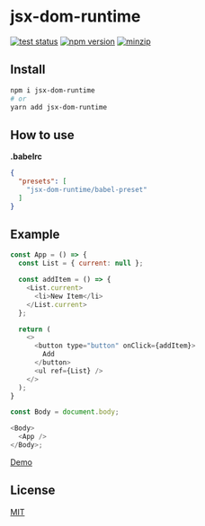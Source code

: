 # jsx-dom-runtime

[![test status](https://github.com/shoonia/jsx-dom-runtime/workflows/tests/badge.svg)](https://github.com/shoonia/jsx-dom-runtime/actions)
[![npm version](https://badgen.net/npm/v/jsx-dom-runtime)](https://www.npmjs.com/package/jsx-dom-runtime)
[![minzip](https://badgen.net/bundlephobia/minzip/jsx-dom-runtime)](https://bundlephobia.com/result?p=jsx-dom-runtime)

## Install

```bash
npm i jsx-dom-runtime
# or
yarn add jsx-dom-runtime
```

## How to use

**.babelrc**

```json
{
  "presets": [
    "jsx-dom-runtime/babel-preset"
  ]
}
```

## Example

```js
const App = () => {
  const List = { current: null };

  const addItem = () => {
    <List.current>
      <li>New Item</li>
    </List.current>
  };

  return (
    <>
      <button type="button" onClick={addItem}>
        Add
      </button>
      <ul ref={List} />
    </>
  );
}

const Body = document.body;

<Body>
  <App />
</Body>;
```

[Demo](/DEMO)

## License

[MIT](./LICENSE)
